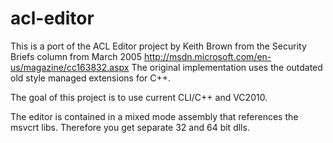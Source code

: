 acl-editor
==========
This is a port of the ACL Editor project by Keith Brown from the Security Briefs column
from March 2005
http://msdn.microsoft.com/en-us/magazine/cc163832.aspx
The original implementation uses the outdated old style managed extensions for C++.

The goal of this project is to use current CLI/C++ and VC2010.

The editor is contained in a mixed mode assembly that references the msvcrt libs. Therefore you get
separate 32 and 64 bit dlls.

